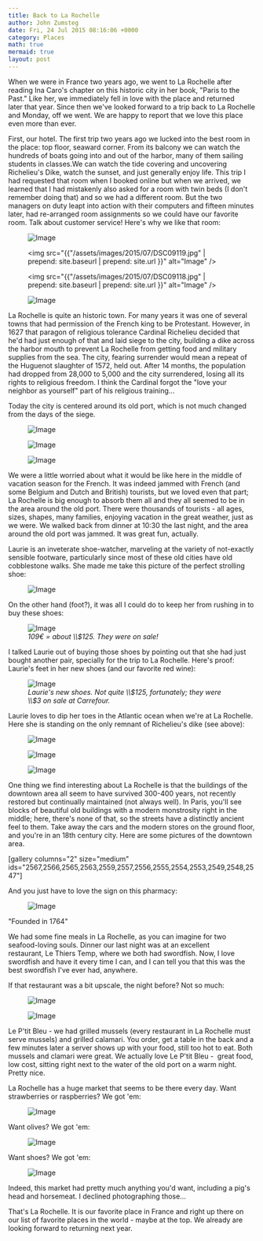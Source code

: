 ```yaml
---
title: Back to La Rochelle
author: John Zumsteg
date: Fri, 24 Jul 2015 08:16:06 +0000
category: Places
math: true
mermaid: true
layout: post
---
```

When we were in France two years ago, we went to La Rochelle after reading Ina Caro's chapter on this historic city in her book, "Paris to the Past." Like her, we immediately fell in love with the place and returned later that year. Since then we've looked forward to a trip back to La Rochelle and Monday, off we went. We are happy to report that we love this place even more than ever.

First, our hotel. The first trip two years ago we lucked into the best room in the place: top floor, seaward corner. From its balcony we can watch the hundreds of boats going into and out of the harbor, many of them sailing students in classes.We can watch the tide covering and uncovering Richelieu's Dike, watch the sunset, and just generally enjoy life. This trip I had requested that room when I booked online but when we arrived, we learned that I had mistakenly also asked for a room with twin beds (I don't remember doing that) and so we had a different room. But the two managers on duty leapt into action with their computers and fifteen minutes later, had re-arranged room assignments so we could have our favorite room. Talk about customer service! Here's why we like that room:
<figure class = "landscape">
	<img src="{{"/assets/images/2015/07/DSC09120.jpg" | prepend: site.baseurl | prepend: site.url }}" alt="Image" />
	<figcaption></figcaption>
</figure>

 </a> <figure class = "portrait">
	<img src="{{"/assets/images/2015/07/DSC09119.jpg" | prepend: site.baseurl | prepend: site.url }}" alt="Image" />
	<figcaption></figcaption>
</figure>

</a> <figure class = "landscape">
	<img src="{{"/assets/images/2015/07/DSC09118.jpg" | prepend: site.baseurl | prepend: site.url }}" alt="Image" />
	<figcaption></figcaption>
</figure>

 <figure class = "landscape">
	<img src="{{"/assets/images/2015/07/DSC09109.jpg" | prepend: site.baseurl | prepend: site.url }}" alt="Image" />
	<figcaption></figcaption>
</figure>



La Rochelle is quite an historic town. For many years it was one of several towns that had permission of the French king to be Protestant. However, in 1627 that paragon of religious tolerance Cardinal Richelieu decided that he'd had just enough of that and laid siege to the city, building a dike across the harbor mouth to prevent La Rochelle from getting food and military supplies from the sea. The city, fearing surrender would mean a repeat of the Huguenot slaughter of 1572, held out. After 14 months, the population had dropped from 28,000 to 5,000 and the city surrendered, losing all its rights to religious freedom. I think the Cardinal forgot the "love your neighbor as yourself" part of his religious training...

Today the city is centered around its old port, which is not much changed from the days of the siege.
<figure class = "landscape">
	<img src="{{"/assets/images/2015/07/DSC09138.jpg" | prepend: site.baseurl | prepend: site.url }}" alt="Image" />
	<figcaption></figcaption>
</figure>

<figure class = "landscape">
	<img src="{{"/assets/images/2015/07/DSC00886.jpg" | prepend: site.baseurl | prepend: site.url }}" alt="Image" />
	<figcaption></figcaption>
</figure>

<figure class = "landscape">
	<img src="{{"/assets/images/2015/07/DSC09139.jpg" | prepend: site.baseurl | prepend: site.url }}" alt="Image" />
	<figcaption></figcaption>
</figure>



We were a little worried about what it would be like here in the middle of vacation season for the French. It was indeed jammed with French (and some Belgium and Dutch and British) tourists, but we loved even that part; La Rochelle is big enough to absorb them all and they all seemed to be in the area around the old port. There were thousands of tourists - all ages, sizes, shapes, many families, enjoying vacation in the great weather, just as we were. We walked back from dinner at 10:30 the last night, and the area around the old port was jammed. It was great fun, actually.

Laurie is an inveterate shoe-watcher, marveling at the variety of not-exactly sensible footware, particularly since most of these old cities have old cobblestone walks. She made me take this picture of the perfect strolling shoe:
<figure class = "landscape">
	<img src="{{"/assets/images/2015/07/DSC09146.jpg" | prepend: site.baseurl | prepend: site.url }}" alt="Image" />
	<figcaption></figcaption>
</figure>


On the other hand (foot?), it was all I could do to keep her from rushing in to buy these shoes:

<figure class = "portrait">
	<img src="{{"/assets/images/2015/07/DSC00882.jpg" | prepend: site.baseurl | prepend: site.url }}" alt="Image" />
	<figcaption><em>109€ = about \\$125. They were on sale!</em></figcaption>
</figure>



I talked Laurie out of buying those shoes by pointing out that she had just bought another pair, specially for the trip to La Rochelle. Here's proof: Laurie's feet in her new shoes (and our favorite red wine):

<figure class = "portrait">
	<img src="{{"/assets/images/2015/07/DSC09119.jpg" | prepend: site.baseurl | prepend: site.url }}" alt="Image" />
	<figcaption><em>Laurie's new shoes. Not quite \\$125, fortunately; they were \\$3 on sale at Carrefour.</em></figcaption>
</figure>



Laurie loves to dip her toes in the Atlantic ocean when we're at La Rochelle. Here she is standing on the only remnant of Richelieu's dike (see above):

<figure class = "portrait">
	<img src="{{"/assets/images/2015/07/DSC00892.jpg" | prepend: site.baseurl | prepend: site.url }}" alt="Image" />
	<figcaption></figcaption>
</figure>

 <figure class = "landscape">
	<img src="{{"/assets/images/2015/07/DSC00894.jpg" | prepend: site.baseurl | prepend: site.url }}" alt="Image" />
	<figcaption></figcaption>
</figure>

 <figure class = "portrait">
	<img src="{{"/assets/images/2015/07/DSC00903.jpg" | prepend: site.baseurl | prepend: site.url }}" alt="Image" />
	<figcaption></figcaption>
</figure>



One thing we find interesting about La Rochelle is that the buildings of the downtown area all seem to have survived 300-400 years, not recently restored but continually maintained (not always well). In Paris, you'll see blocks of beautiful old buildings with a modern monstrosity right in the middle; here, there's none of that, so the streets have a distinctly ancient feel to them. Take away the cars and the modern stores on the ground floor, and you're in an 18th century city. Here are some pictures of the downtown area.

[gallery columns="2" size="medium" ids="2567,2566,2565,2563,2559,2557,2556,2555,2554,2553,2549,2548,2547"]

And you just have to love the sign on this pharmacy:

<figure class = "landscape">
	<img src="{{"/assets/images/2015/07/DSC00860.jpg" | prepend: site.baseurl | prepend: site.url }}" alt="Image" />
	<figcaption></figcaption>
</figure>


"Founded in 1764"

We had some fine meals in La Rochelle, as you can imagine for two seafood-loving souls. Dinner our last night was at an excellent restaurant, Le Thiers Temp, where we both had swordfish. Now, I love swordfish and have it every time I can, and I can tell you that this was the best swordfish I've ever had, anywhere.

If that restaurant was a bit upscale, the night before? Not so much:
<figure class = "landscape">
	<img src="{{"/assets/images/2015/07/DSC00822.jpg" | prepend: site.baseurl | prepend: site.url }}" alt="Image" />
	<figcaption></figcaption>
</figure>


<figure class = "landscape">
	<img src="{{"/assets/images/2015/07/DSC00820.jpg" | prepend: site.baseurl | prepend: site.url }}" alt="Image" />
	<figcaption></figcaption>
</figure>



Le P'tit Bleu - we had grilled mussels (every restaurant in La Rochelle must serve mussels) and grilled calamari. You order, get a table in the back and a few minutes later a server shows up with your food, still too hot to eat. Both mussels and clamari were great. We actually love Le P'tit Bleu -  great food, low cost, sitting right next to the water of the old port on a warm night. Pretty nice.

La Rochelle has a huge market that seems to be there every day. Want strawberries or raspberries? We got 'em:

<figure class = "landscape">
	<img src="{{"/assets/images/2015/07/DSC00844.jpg" | prepend: site.baseurl | prepend: site.url }}" alt="Image" />
	<figcaption></figcaption>
</figure>

Want olives? We got 'em:
<figure class = "landscape">
	<img src="{{"/assets/images/2015/07/DSC00842.jpg" | prepend: site.baseurl | prepend: site.url }}" alt="Image" />
	<figcaption></figcaption>
</figure>



Want shoes? We got 'em:
<figure class = "landscape">
	<img src="{{"/assets/images/2015/07/DSC00848.jpg" | prepend: site.baseurl | prepend: site.url }}" alt="Image" />
	<figcaption></figcaption>
</figure>

Indeed, this market had pretty much anything you'd want, including a pig's head and horsemeat. I declined photographing those...

That's La Rochelle. It is our favorite place in France and right up there on our list of favorite places in the world - maybe at the top. We already are looking forward to returning next year.

&nbsp;

&nbsp;

&nbsp;
